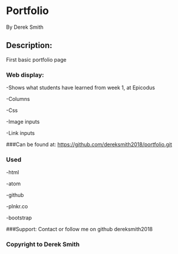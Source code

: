 # Portfolio
By Derek Smith


## Description:

First basic portfolio page

### Web display:

-Shows what students have learned from week 1, at Epicodus

-Columns

-Css

-Image inputs

-Link inputs

###Can be found at:
https://github.com/dereksmith2018/portfolio.git

### Used
-html

-atom

-github

-plnkr.co

-bootstrap

###Support:
Contact or follow me on github dereksmith2018

### Copyright to Derek Smith
